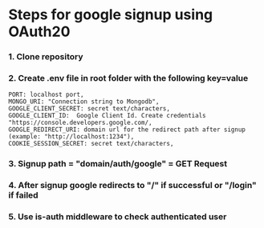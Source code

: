 # Steps for google signup using OAuth20
### 1. Clone repository
### 2. Create .env file in root folder with the following key=value
    PORT: localhost port,
    MONGO_URI: "Connection string to Mongodb",
    GOOGLE_CLIENT_SECRET: secret text/characters,
    GOOGLE_CLIENT_ID:  Google Client Id. Create credentials "https://console.developers.google.com/,
    GOOGLE_REDIRECT_URI: domain url for the redirect path after signup (example: "http://localhost:1234"),
    COOKIE_SESSION_SECRET: secret text/characters,
### 3. Signup path  = "domain/auth/google" = GET Request
### 4. After signup google redirects to "/" if successful or "/login" if failed
### 5. Use is-auth middleware to check authenticated user
    
